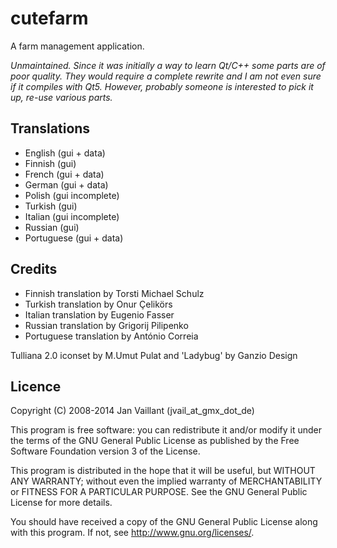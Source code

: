 # cutefarm
A farm management application.

_Unmaintained. Since it was initially a way to learn Qt/C++ some parts are of poor quality. They would require a complete rewrite and I am not even sure if it compiles with Qt5. However, probably someone is interested to pick it up, re-use various parts._

Translations
------------
  - English     (gui + data)
  - Finnish     (gui)
  - French      (gui + data)
  - German      (gui + data)
  - Polish      (gui incomplete)
  - Turkish     (gui)
  - Italian     (gui incomplete)
  - Russian     (gui)
  - Portuguese  (gui + data)
    
Credits
-------
- Finnish translation by Torsti Michael Schulz
- Turkish translation by Onur Çelikörs
- Italian translation by Eugenio Fasser
- Russian translation by Grigorij Pilipenko
- Portuguese translation by António Correia

Tulliana 2.0 iconset by M.Umut Pulat and 'Ladybug' by Ganzio Design

Licence
-------
Copyright (C) 2008-2014  Jan Vaillant (jvail_at_gmx_dot_de)

This program is free software: you can redistribute it and/or modify
it under the terms of the GNU General Public License as published by
the Free Software Foundation version 3 of the License.

This program is distributed in the hope that it will be useful, 
but WITHOUT ANY WARRANTY; without even the implied warranty of
MERCHANTABILITY or FITNESS FOR A PARTICULAR PURPOSE.  See the
GNU General Public License for more details.

You should have received a copy of the GNU General Public License
along with this program.  If not, see http://www.gnu.org/licenses/.

